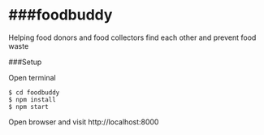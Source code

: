 ###foodbuddy
===========

Helping food donors and food collectors find each other and prevent food waste


###Setup

Open terminal
```
$ cd foodbuddy
$ npm install
$ npm start
```

Open browser and visit http://localhost:8000
